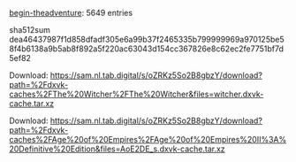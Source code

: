 [begin-theadventure](https://github.com/begin-theadventure): 5649 entries

sha512sum dea46437987f1d858dfadf305e6a99b37f2465335b799999969a970125be58f4b6138a9b5ab8f892a5f220ac63043d154cc367826e8c62ec2fe7751bf7d5ef82


 Download: https://sam.nl.tab.digital/s/oZRKz5So2B8gbzY/download?path=%2Fdxvk-caches%2FThe%20Witcher%2FThe%20Witcher&files=witcher.dxvk-cache.tar.xz



 Download: https://sam.nl.tab.digital/s/oZRKz5So2B8gbzY/download?path=%2Fdxvk-caches%2FAge%20of%20Empires%2FAge%20of%20Empires%20II%3A%20Definitive%20Edition&files=AoE2DE_s.dxvk-cache.tar.xz
